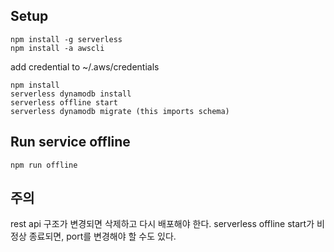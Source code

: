 ## Setup

```
npm install -g serverless
npm install -a awscli
```
add credential to ~/.aws/credentials
```
npm install
serverless dynamodb install
serverless offline start
serverless dynamodb migrate (this imports schema)
```

## Run service offline
```
npm run offline
```

## 주의
rest api 구조가 변경되면 삭제하고 다시 배포해야 한다.
serverless offline start가 비정상 종료되면, port를 변경해야 할 수도 있다.

